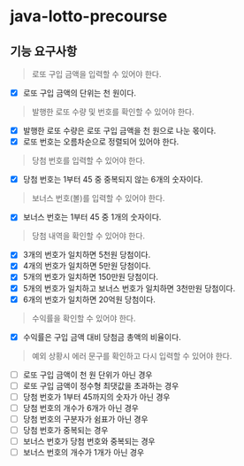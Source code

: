 # java-lotto-precourse

## 기능 요구사항

> 로또 구입 금액을 입력할 수 있어야 한다.

- [x] 로또 구입 금액의 단위는 천 원이다.

> 발행한 로또 수량 및 번호를 확인할 수 있어야 한다.

- [x] 발행한 로또 수량은 로또 구입 금액을 천 원으로 나눈 몫이다.
- [x] 로또 번호는 오름차순으로 정렬되어 있어야 한다.

> 당첨 번호를 입력할 수 있어야 한다.

- [x] 당첨 번호는 1부터 45 중 중복되지 않는 6개의 숫자이다.

> 보너스 번호(볼)를 입력할 수 있어야 한다.

- [x] 보너스 번호는 1부터 45 중 1개의 숫자이다.

> 당첨 내역을 확인할 수 있어야 한다.

- [x] 3개의 번호가 일치하면 5천원 당첨이다.
- [x] 4개의 번호가 일치하면 5만원 당첨이다.
- [x] 5개의 번호가 일치하면 150만원 당첨이다.
- [x] 5개의 번호가 일치하고 보너스 번호가 일치하면 3천만원 당첨이다.
- [x] 6개의 번호가 일치하면 20억원 당첨이다.

> 수익률을 확인할 수 있어야 한다.

- [x] 수익률은 구입 금액 대비 당첨금 총액의 비율이다.

> 예외 상황시 에러 문구를 확인하고 다시 입력할 수 있어야 한다.

- [ ] 로또 구입 금액이 천 원 단위가 아닌 경우
- [ ] 로또 구입 금액이 정수형 최댓값을 초과하는 경우
- [ ] 당첨 번호가 1부터 45까지의 숫자가 아닌 경우
- [ ] 당첨 번호의 개수가 6개가 아닌 경우
- [ ] 당첨 번호의 구분자가 쉼표가 아닌 경우
- [ ] 당첨 번호가 중복되는 경우
- [ ] 보너스 번호가 당첨 번호와 중복되는 경우
- [ ] 보너스 번호의 개수가 1개가 아닌 경우